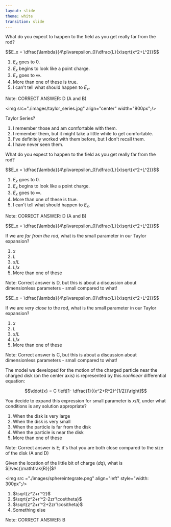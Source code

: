 ```yaml
---
layout: slide
theme: white
transition: slide
---
```


<section data-markdown>

What do you expect to happen to the field as you get really far from the rod?

$$E_x = \dfrac{\lambda}{4\pi\varepsilon_0\}\dfrac{L}{x\sqrt{x^2+L^2}}$$

1. $E_x$ goes to 0.
2. $E_x$ begins to look like a point charge.
3. $E_x$ goes to $\infty$.
4. More than one of these is true.
5. I can't tell what should happen to $E_x$.

Note:
CORRECT ANSWER: D (A and B)

</section>

<section data-markdown>

<img src="./images/taylor_series.jpg" align="center" width="800px";/>

</section>

<section data-markdown>

Taylor Series?

1. I remember those and am comfortable with them.
2. I remember them, but it might take a little while to get comfortable.
3. I've definitely worked with them before, but I don't recall them.
4. I have never seen them.

</section>

<section data-markdown>

What do you expect to happen to the field as you get really far from the rod?

$$E_x = \dfrac{\lambda}{4\pi\varepsilon_0\}\dfrac{L}{x\sqrt{x^2+L^2}}$$

1. $E_x$ goes to 0.
2. $E_x$ begins to look like a point charge.
3. $E_x$ goes to $\infty$.
4. More than one of these is true.
5. I can't tell what should happen to $E_x$.

Note:
CORRECT ANSWER: D (A and B)

</section>

<section data-markdown>

$$E_x = \dfrac{\lambda}{4\pi\varepsilon_0\}\dfrac{L}{x\sqrt{x^2+L^2}}$$


If we are *far from the rod*, what is the small parameter in our Taylor expansion?

1. $x$
2. $L$
3. $x/L$
4. $L/x$
5. More than one of these

Note: Correct answer is D, but this is about a discussion about dimensionless parameters - small compared to what!
</section>


<section data-markdown>

$$E_x = \dfrac{\lambda}{4\pi\varepsilon_0\}\dfrac{L}{x\sqrt{x^2+L^2}}$$


If we are *very close* to the rod, what is the small parameter in our Taylor expansion?

1. $x$
2. $L$
3. $x/L$
4. $L/x$
5. More than one of these

Note: Correct answer is C, but this is about a discussion about dimensionless parameters - small compared to what!
</section>

<section data-markdown>

The model we developed for the motion of the charged particle near the charged disk (on the center axis) is represented by this *nonlinear* differential equation:

$$\ddot{x} = C \left[1- \dfrac{1}{(x^2+R^2)^{1/2}}\right]$$

You decide to expand this expression for small parameter is $x/R$, under what conditions is any solution appropriate?

1. When the disk is very large
2. When the disk is very small
3. When the particle is far from the disk
4. When the particle is near the disk
5. More than one of these

Note: Correct answer is E; it's that you are both close compared to the size of the disk (A and D)
</section>

<section data-markdown>

Given the location of the little bit of charge ($dq$), what is $|\vec{\mathfrak{R}}|$?

<img src ="./images/sphereintegrate.png" align="left" style="width: 300px";/>


1. $\sqrt{z^2+r'^2}$
2. $\sqrt{z^2+r'^2-2zr'\cos\theta}$
3. $\sqrt{z^2+r'^2+2zr'\cos\theta}$
4. Something else

Note:
CORRECT ANSWER: B


</section>
